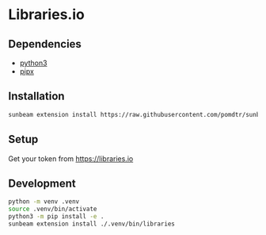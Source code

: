 # Libraries.io

## Dependencies

- [python3](https://www.python.org/)
- [pipx](https://pipx.pypa.io/stable/)

## Installation

```bash
sunbeam extension install https://raw.githubusercontent.com/pomdtr/sunbeam-libraries/main/libraries.sh
```

## Setup

Get your token from <https://libraries.io>

## Development

```sh
python -m venv .venv
source .venv/bin/activate
python3 -m pip install -e .
sunbeam extension install ./.venv/bin/libraries
```
